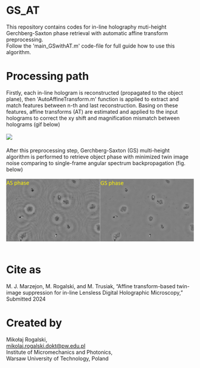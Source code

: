 # GS_AT
This repository contains codes for in-line holography muti-height Gerchberg-Saxton phase retrieval with automatic affine transform preprocessing. <br>
Follow the 'main_GSwithAT.m' code-file for full guide how to use this algorithm.

# Processing path
Firstly, each in-line hologram is reconstructed (propagated to the object plane), then 'AutoAffineTransform.m' function is applied to extract and match features between n-th and last reconstruction. Basing on these features, affine transforms (AT) are estimated and applied to the input holograms to correct the xy shift and magnification mismatch between holograms (gif below) <br> <br>
![](https://github.com/MRogalski96/GS_AT/blob/main/github_images/vid.gif) <br> <br>
After this preprocessing step, Gerchberg-Saxton (GS) multi-height algorithm is performed to retrieve object phase with minimized twin image noise comparing to single-frame angular spectrum backpropagation (fig. below)  <br> <br>
![](https://github.com/MRogalski96/GS_AT/blob/main/github_images/ASGS_phase.png) <br> <br>
# Cite as
M. J. Marzejon, M. Rogalski, and M. Trusiak, “Affine transform-based twin-image suppression for in-line Lensless Digital Holographic Microscopy,” Submitted 2024

# Created by
Mikołaj Rogalski, <br>
mikolaj.rogalski.dokt@pw.edu.pl <br>
Institute of Micromechanics and Photonics, <br>
Warsaw University of Technology, Poland <br>
